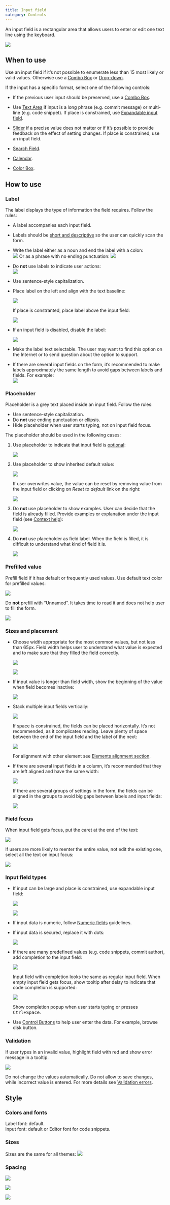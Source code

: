 ```yaml
---
title: Input field
category: Controls
---
```


An input field is a rectangular area that allows users to enter or edit one text line using the keyboard.  

![]({{site.baseurl}}/images/input_field/example.png)


## When to use

Use an input field if it’s not possible to enumerate less than 15 most likely or valid values. Otherwise use a [Combo Box]({{site.baseurl}}/controls/combo_box/) or [Drop-down]({{site.baseurl}}/controls/drop_down).

If the input has a specific format, select one of the following controls:

* If the previous user input should be preserved, use a [Combo Box]({{site.baseurl}}/controls/combo_box/).

* Use [Text Area]({{site.baseurl}}/controls/text_area/) if input is a long phrase (e.g. commit message) or multi-line (e.g. code snippet). If place is constrained, use [Expandable input field](#input-field-types).

* [Slider]({{site.baseurl}}/controls/slider) if a precise value does not matter or if it’s possible to provide feedback on the effect of setting changes. If place is constrained, use an  input field.
* [Search Field]({{site.baseurl}}/controls/search/).
* [Calendar]({{site.baseurl}}/controls/calendar/).
* [Color Box]({{site.baseurl}}/controls/color_box/).


## How to use

### Label

The label displays the type of information the field requires. Follow the rules:

* A label accompanies each input field.
* Labels should be [short and descriptive]({{site.baseurl}}/text/writing_short/) so the user can quickly scan the form.
* Write the label either as a noun and end the label with a colon:  
    ![]({{site.baseurl}}/images/input_field/label_noun.png) 
    Or as a phrase with no ending punctuation:
    ![]({{site.baseurl}}/images/input_field/label_sentence.png)

* Do **not** use labels to indicate user actions:  
    ![]({{site.baseurl}}/images/input_field/user_action.png)

* Use sentence-style capitalization.

* Place label on the left and align with the text baseline:

    ![]({{site.baseurl}}/images/input_field/label_left.png)

    If place is constranted, place label above the input field:

    ![]({{site.baseurl}}/images/input_field/label_top.png)

* If an input field is disabled, disable the label:

    ![]({{site.baseurl}}/images/input_field/label_disabled.png)

* Make the label text selectable. The user may want to find this option on the Internet or to send question about the option to support.

* If there are several input fields on the form, it’s recommended to make labels approximately the same length to avoid gaps between labels and fields. For example:  
    ![]({{site.baseurl}}/images/input_field/several_labels_length.png)  



### Placeholder
Placeholder is a grey text placed inside an input field. Follow the rules:

* Use sentence-style capitalization.
* Do **not** use ending punctuation or ellipsis.
* Hide placeholder when user starts typing, not on input field focus.

The placeholder should be used in the following cases: 

1. Use placeholder to indicate that input field is [optional]({{site.baseurl}}/principles/required_fields/):  

    ![]({{site.baseurl}}/images/input_field/placeholder_optional.png)

2. Use placeholder to show inherited default value:  

    ![]({{site.baseurl}}/images/input_field/placeholder_default.png)

    If user overwrites value, the value can be reset by removing value from the input field or clicking on *Reset to default* link on the right:

    ![]({{site.baseurl}}/images/input_field/placeholder_reset.png)


3. Do **not** use placeholder to show examples. User can decide that the field is already filled. Provide examples or explanation under the input field (see [Context help]({{site.baseurl}}/principles/context_help/)):

    ![]({{site.baseurl}}/images/input_field/placeholder_examples.png)

4. Do **not** use placeholder as field label. When the field is filled, it is difficult to understand what kind of field it is.  

    ![]({{site.baseurl}}/images/input_field/placeholder_label.png)



### Prefilled value
Prefill field if it has default or frequently used values. Use default text color for prefilled values:

![]({{site.baseurl}}/images/input_field/prefill.png)

Do **not** prefill with “Unnamed”. It takes time to read it and does not help user to fill the form.

![]({{site.baseurl}}/images/input_field/prefill_unnamed.png)



### Sizes and placement

* Choose width appropriate for the most common values, but not less than 65px. Field width helps user to understand what value is expected and to make sure that they filled the field correctly.

    ![]({{site.baseurl}}/images/input_field/size_1.png)

    ![]({{site.baseurl}}/images/input_field/size_2.png)

* If input value is longer than field width, show the beginning of the value when field becomes inactive:

    ![]({{site.baseurl}}/images/input_field/size_long_name.png)

* Stack multiple input fields vertically:

    ![]({{site.baseurl}}/images/input_field/fields_stack.png)

    If space is constrained, the fields can be placed horizontally. It’s not recommended, as it complicates reading. Leave plenty of space between the end of the input field and the label of the next:

    ![]({{site.baseurl}}/images/input_field/fields_line.png)

    For alignment with other element see [Elements alignment section]({{site.baseurl}}/principles/elements_alignment/).

* If there are several input fields in a column, it’s recommended that they are left aligned and have the same width:

    ![]({{site.baseurl}}/images/input_field/fields_stack_alignment.png)

    If there are several groups of settings in the form, the fields can be aligned in the groups to avoid big gaps between labels and input fields:

    ![]({{site.baseurl}}/images/input_field/fields_stack_alignment_groups.png)


### Field focus
When input field gets focus, put the caret at the end of the text:

![]({{site.baseurl}}/images/input_field/focus_end.png)

If users are more likely to reenter the entire value, not edit the existing one, select all the text on input focus:

![]({{site.baseurl}}/images/input_field/focus_all.png)



### Input field types

* If input can be large and place is constrained, use expandable input field:

    ![]({{site.baseurl}}/images/input_field/expandable_1.png)

    ![]({{site.baseurl}}/images/input_field/expandable_2.png)


* If input data is numeric, follow [Numeric fields]({{site.baseurl}}/principles/numeric_fields/) guidelines.
* If input data is secured, replace it with dots:

    ![]({{site.baseurl}}/images/input_field/password.png)

* If there are many predefined values (e.g. code snippets, commit author), add completion to the input field:

    ![]({{site.baseurl}}/images/input_field/completion.png)

    Input field with completion looks the same as regular input field. When empty input field gets focus, show tooltip after delay to indicate that code completion is supported:

    ![]({{site.baseurl}}/images/input_field/completion_tooltip.png)

    Show completion popup when user starts typing or presses <kbd>Ctrl+Space</kbd>.

* Use [Control Buttons]({{site.baseurl}}/controls/button/) to help user enter the data. For example, browse disk button.  



### Validation
If user types in an invalid value, highlight field with red and show error message in a tooltip.

![]({{site.baseurl}}/images/input_field/error.png)

Do not change the values automatically. Do not allow to save changes, while incorrect value is entered. For more details see [Validation errors]({{site.baseurl}}/principles/validation_errors/).



## Style
### Colors and fonts
Label font: default.   
Input font: default or Editor font for code snippets.

[comment]: <> (TODO: Add table with colors.)

### Sizes
Sizes are the same for all themes:
![]({{site.baseurl}}/images/input_field/sizes.png)


### Spacing

![]({{site.baseurl}}/images/input_field/sizes_label.png)

![]({{site.baseurl}}/images/input_field/sizes_button.png)

![]({{site.baseurl}}/images/input_field/sizes_several.png)
